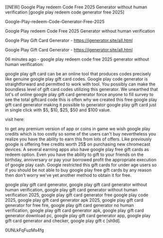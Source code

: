 [[NEW] Google Play redeem Code Free 2025 Generator without human verification [google play redeem code generator free 2025]

Google-Play-redeem-Code-Generator-Free-2025

Google Play redeem Code Free 2025 Generator without human verification

Google Play Gift Card Generator - https://igenerator.site/all.html

Google Play Gift Card Generator - https://igenerator.site/all.html

06 minutes ago - google play redeem code free 2025 generator without human verification:

google play gift card can be an online tool that produces codes precisely like genuine google play gift card codes. Google play code generator is straightforward and permitted to work with tool. You possibly can make the boundless level of gift card codes utilizing this generator. We unearthed that lot's of online google play gift card generator force anyone to fill survey to see the total giftcard code this is often why we created this free google play gift card generator making it possible to generator google play gift card just in single click with $5, $10, $25, $50 and $100 value.

visit here:

to get any premium version of app or coins in game we wish google play credits which is too costly so some of the users can't buy nevertheless you realize you have the ability to earn this from lots of offers. Like previously google is offering free credits worth 25$ on purchasing new chromecast devices. A several earning apps also have google play free gift cards as redeem option. Even you have the ability to gift to your friends on the birthday, anniversary or pay your borrowed profit the appropriate execution of google play cash. Google restricted this gift cards for under age users so if you should be not able to buy google play free gift cards by any reason then don't worry we've yet another method to obtain it for free.

google play gift card generator, google play gift card generator without human verification, google play gift card generator without human verification 2025, google play gift card generator free google play code 2025, google play gift card generator apk 2025, google play gift card generator for free fire, google play gift card generator no human verification, google play gift card generator apk, google play gift card generator download pc, google play gift card generator app, google play gift card generator and checker, google play gift c [sh9d].

0UNLkFqFuzMs4fg

